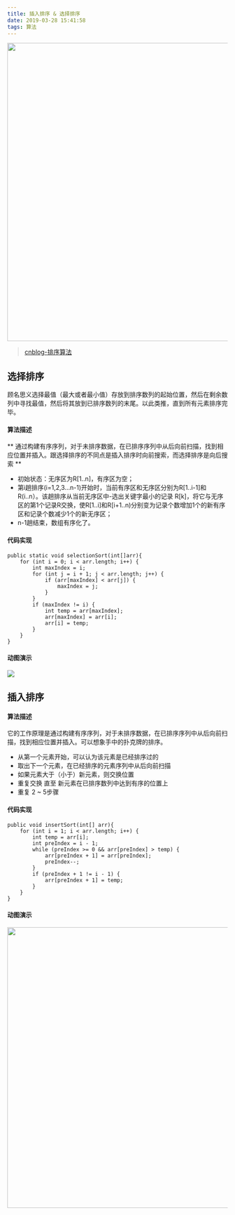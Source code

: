 ```yaml
---
title: 插入排序 & 选择排序
date: 2019-03-28 15:41:58
tags: 算法
---
```


<img src="https://i.imgur.com/I6WksMT.jpg" width="680px"/>

> <a href="https://www.cnblogs.com/onepixel/articles/7674659.html">cnblog-排序算法</a>

## 选择排序 ##
顾名思义选择最值（最大或者最小值）存放到排序数列的起始位置，然后在剩余数列中寻找最值，然后将其放到已排序数列的末尾。以此类推，直到所有元素排序完毕。

#### 算法描述 ###
** 通过构建有序序列，对于未排序数据，在已排序序列中从后向前扫描，找到相应位置并插入。跟选择排序的不同点是插入排序时向前搜索，而选择排序是向后搜索 **

* 初始状态：无序区为R[1..n]，有序区为空；
* 第i趟排序(i=1,2,3…n-1)开始时，当前有序区和无序区分别为R[1..i-1]和R(i..n）。该趟排序从当前无序区中-选出关键字最小的记录 R[k]，将它与无序区的第1个记录R交换，使R[1..i]和R[i+1..n)分别变为记录个数增加1个的新有序区和记录个数减少1个的新无序区；
* n-1趟结束，数组有序化了。

#### 代码实现 ####
````
public static void selectionSort(int[]arr){
	for (int i = 0; i < arr.length; i++) {
		int maxIndex = i;
		for (int j = i + 1; j < arr.length; j++) {
		    if (arr[maxIndex] < arr[j]) {
		        maxIndex = j;
		    }
		}
		if (maxIndex != i) {
		    int temp = arr[maxIndex];
		    arr[maxIndex] = arr[i];
		    arr[i] = temp;
		}
	}
}
````
#### 动图演示 ####
![](https://i.imgur.com/9Yl8LqY.gif)

## 插入排序 ##

#### 算法描述 ####
它的工作原理是通过构建有序序列，对于未排序数据，在已排序序列中从后向前扫描，找到相应位置并插入。可以想象手中的扑克牌的排序。
* 从第一个元素开始，可以认为该元素是已经排序过的
* 取出下一个元素，在已经排序的元素序列中从后向前扫描
* 如果元素大于（小于）新元素，则交换位置
* 重复交换 直至 新元素在已排序数列中达到有序的位置上
* 重复 2 ~ 5步骤

#### 代码实现 ####
```
public void insertSort(int[] arr){
	for (int i = 1; i < arr.length; i++) {
	    int temp = arr[i];
	    int preIndex = i - 1;
	    while (preIndex >= 0 && arr[preIndex] > temp) {
	        arr[preIndex + 1] = arr[preIndex];
	        preIndex--;
	    }
	    if (preIndex + 1 != i - 1) {
	        arr[preIndex + 1] = temp;
	    }
	}
}
```
#### 动图演示 ####
<img src="https://i.imgur.com/2oLvWw7.gif" width="640px"/>
<!-- more -->